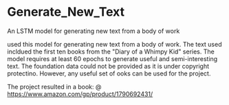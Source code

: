 # Generate_New_Text
An LSTM model for generating new text from a body of work

used this model for generating new text from a body of work. The text used incldued the first ten books from the "Diary of a Whimpy Kid" series. The model requires at least 60 epochs to generate useful and semi-interesting text. The foundation data could not be provided as it is under copyright protectino. However, any useful set of ooks can be used for the project. 

The project resulted in a book: @ https://www.amazon.com/gp/product/1790692431/
